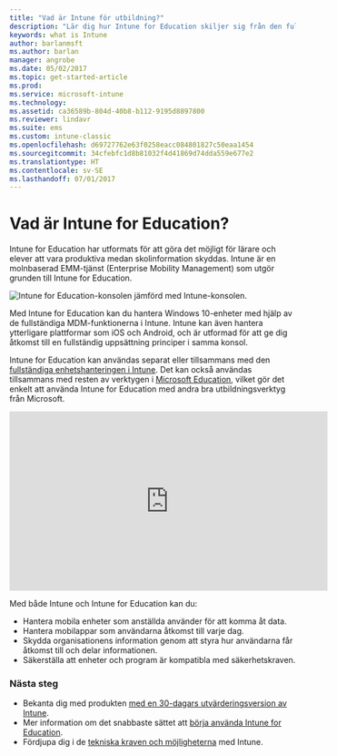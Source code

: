 ```yaml
---
title: "Vad är Intune för utbildning?"
description: "Lär dig hur Intune for Education skiljer sig från den fullständiga hanteringsupplevelsen av Intune."
keywords: what is Intune
author: barlanmsft
ms.author: barlan
manager: angrobe
ms.date: 05/02/2017
ms.topic: get-started-article
ms.prod: 
ms.service: microsoft-intune
ms.technology: 
ms.assetid: ca36589b-804d-40b8-b112-9195d8897800
ms.reviewer: lindavr
ms.suite: ems
ms.custom: intune-classic
ms.openlocfilehash: d69727762e63f0258eacc084801827c50eaa1454
ms.sourcegitcommit: 34cfebfc1d8b81032f4d41869d74dda559e677e2
ms.translationtype: HT
ms.contentlocale: sv-SE
ms.lasthandoff: 07/01/2017
---
```

# <a name="what-is-intune-for-education"></a>Vad är Intune for Education?

Intune for Education har utformats för att göra det möjligt för lärare och elever att vara produktiva medan skolinformation skyddas. Intune är en molnbaserad EMM-tjänst (Enterprise Mobility Management) som utgör grunden till Intune for Education.

![Intune for Education-konsolen jämförd med Intune-konsolen.](./media/intune-azure-vs-intuneEDU.png)

Med Intune for Education kan du hantera Windows 10-enheter med hjälp av de fullständiga MDM-funktionerna i Intune. Intune kan även hantera ytterligare plattformar som iOS och Android, och är utformad för att ge dig åtkomst till en fullständig uppsättning principer i samma konsol.

Intune for Education kan användas separat eller tillsammans med den [fullständiga enhetshanteringen i Intune](introduction-intune.md). Det kan också användas tillsammans med resten av verktygen i [Microsoft Education](https://microsoft.com/education), vilket gör det enkelt att använda Intune for Education med andra bra utbildningsverktyg från Microsoft.

<iframe width="560" height="315" src="https://www.youtube.com/embed/ukrnCwcLvV8" frameborder="0" allowfullscreen></iframe>

Med både Intune och Intune for Education kan du:
* Hantera mobila enheter som anställda använder för att komma åt data.
* Hantera mobilappar som användarna åtkomst till varje dag.
* Skydda organisationens information genom att styra hur användarna får åtkomst till och delar informationen.
* Säkerställa att enheter och program är kompatibla med säkerhetskraven.

### <a name="next-steps"></a>Nästa steg
* Bekanta dig med produkten [med en 30-dagars utvärderingsversion av Intune](/intune-classic/understand-explore/sign-up-for-30-day-trial-microsoft-intune).
* Mer information om det snabbaste sättet att [börja använda Intune for Education](/intune-education/what-is-express-configuration).
* Fördjupa dig i de [tekniska kraven och möjligheterna](/intune/supported-devices-browsers) med Intune.
